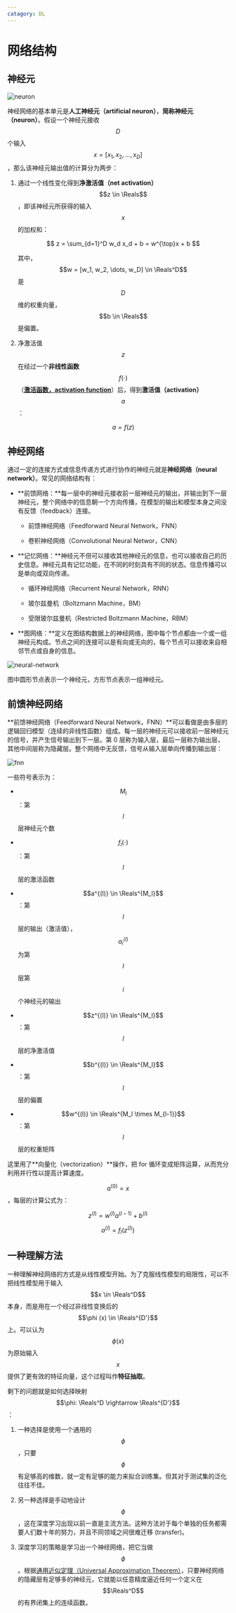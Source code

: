 ```yaml
---
catagory: DL
---
```


# 网络结构

## 神经元

![neuron](./img/neuron.png)

神经网络的基本单元是**人工神经元（artificial neuron）**，**简称神经元（neuron）**。假设一个神经元接收 $$D$$ 个输入 $$x = [x_1, x_2, \dots, x_D]$$，那么该神经元输出值的计算分为两步：

1. 通过一个线性变化得到**净激活值（net activation）**$$z \in \Reals$$，即该神经元所获得的输入 $$x$$ 的加权和：

    $$
    z = \sum_{d=1}^D w_d x_d + b = w^{\top}x + b
    $$

    其中，$$w = [w_1, w_2, \dots, w_D] \in \Reals^D$$ 是 $$D$$ 维的权重向量，$$b \in \Reals$$ 是偏置。

2. 净激活值 $$z$$ 在经过一个**非线性函数** $$f(\cdot)$$（**[激活函数，activation function](/ai/dl/fnn/activation-function/)**）后，得到**激活值（activation）**$$a$$：

    $$
    a = f(z)
    $$



## 神经网络

通过一定的连接方式或信息传递方式进行协作的神经元就是**神经网络（neural network）**。常见的网络结构有：

- **前馈网络：**每一层中的神经元接收前一层神经元的输出，并输出到下一层神经元，整个网络中的信息朝一个方向传播，在模型的输出和模型本身之间没有反馈（feedback）连接。

    - 前馈神经网络（Feedforward Neural Network，FNN）

    - 卷积神经网络（Convolutional Neural Networ，CNN）

- **记忆网络：**神经元不但可以接收其他神经元的信息，也可以接收自己的历史信息。神经元具有记忆功能，在不同的时刻具有不同的状态。信息传播可以是单向或双向传递。

    - 循环神经网络（Recurrent Neural Network，RNN）
    
    - 玻尔兹曼机（Boltzmann Machine，BM）
    
    - 受限玻尔兹曼机（Restricted Boltzmann Machine，RBM）

- **图网络：**定义在图结构数据上的神经网络，图中每个节点都由一个或一组神经元构成。节点之间的连接可以是有向或无向的，每个节点可以接收来自相邻节点或自身的信息。


![neural-network](./img/neural-network.png)

图中圆形节点表示一个神经元，方形节点表示一组神经元。


## 前馈神经网络

**前馈神经网络（Feedforward Neural Network，FNN）**可以看做是由多层的逻辑回归模型（连续的非线性函数）组成。每一层的神经元可以接收前一层神经元的信号，并产生信号输出到下一层。第 0 层称为输入层，最后一层称为输出层，其他中间层称为隐藏层。整个网络中无反馈，信号从输入层单向传播到输出层：

![fnn](./img/fnn.png)

一些符号表示为：

- $$M_l$$：第 $$l$$ 层神经元个数

- $$f_l (\cdot)$$：第 $$l$$ 层的激活函数

- $$a^{(l)} \in \Reals^{M_l}$$：第 $$l$$ 层的输出（激活值），$$a^{(l)}_i$$ 为第 $$l$$ 层第 $$i$$ 个神经元的输出

- $$z^{(l)} \in \Reals^{M_l}$$：第 $$l$$ 层的净激活值

- $$b^{(l)} \in \Reals^{M_l}$$：第 $$l$$ 层的偏置

- $$w^{(l)} \in \Reals^{M_l \times M_{l-1}}$$：第 $$l$$ 层的权重矩阵

这里用了**向量化（vectorization）**操作，把 for 循环变成矩阵运算，从而充分利用并行性以提高计算速度。

$$a^{(0)} = x$$，每层的计算公式为：

$$
z^{(l)} = w^{(l)} a^{(l-1)} + b^{(l)}
$$

$$
a^{(l)} = f_l (z^{(l)})
$$

## 一种理解方法

一种理解神经网络的方式是从线性模型开始。为了克服线性模型的局限性，可以不把线性模型用于输入 $$x \in \Reals^D$$ 本身，而是用在一个经过非线性变换后的 $$\phi (x) \in \Reals^{D'}$$ 上。可以认为 $$\phi (x)$$ 为原始输入 $$x$$ 提供了更有效的特征向量，这个过程叫作**特征抽取**。

剩下的问题就是如何选择映射 $$\phi: \Reals^D \rightarrow \Reals^{D'}$$：

1. 一种选择是使用一个通用的 $$\phi$$，只要 $$\phi$$ 有足够高的维数，就一定有足够的能力来拟合训练集。但其对于测试集的泛化往往不佳。

2. 另一种选择是手动地设计 $$\phi$$，这在深度学习出现以前一直是主流方法。这种方法对于每个单独的任务都需要人们数十年的努力，并且不同领域之间很难迁移 (transfer)。

3. 深度学习的策略是学习出一个神经网络，把它当做 $$\phi$$。根据[通用近似定理（Universal Approximation Theorem）](https://en.wikipedia.org/wiki/Universal_approximation_theorem)，只要神经网络的隐藏层有足够多的神经元，它就能以任意精度逼近任何一个定义在 $$\Reals^D$$ 的有界闭集上的连续函数。

